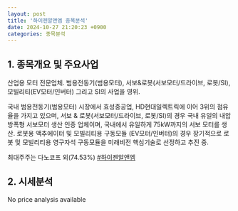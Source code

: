 ```yaml
---
layout: post
title: '하이젠알앤엠 종목분석'
date: 2024-10-27 21:20:23 +0900
categories: 종목분석
---
```


## 1. 종목개요 및 주요사업

산업용 모터 전문업체. 범용전동기(범용모터), 서보&로봇(서보모터/드라이브, 로봇/SI), 모빌리티(EV모터/인버터) 그리고 SI의 사업을 영위. 

국내 범용전동기(범용모터) 시장에서 효성중공업, HD현대일렉트릭에 이어 3위의 점유율을 가지고 있으며, 서보 & 로봇(서보모터/드라이브, 로봇/SI)의 경우 국내 유일의 내압방폭형 서보모터 생산 인증 업체이며, 국내에서 유일하게 75kW까지의 서보 모터를 생산. 로봇용 액추에이터 및 모빌리티용 구동모듈 (EV모터/인버터)의 경우 장기적으로 로봇 및 모빌리티용 영구자석 구동모듈을 미래비전 핵심기술로 선정하고 추진 중.

최대주주는 다노코프 외(74.53%)
[#하이젠알앤엠](#)

## 2. 시세분석

No price analysis available
